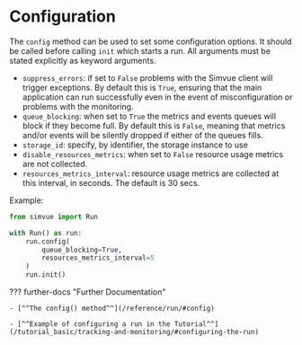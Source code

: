 # Configuration

The `config` method can be used to set some configuration options. It should be called before calling `init` which starts a run. All arguments must be stated explicitly as keyword arguments.

* `suppress_errors`: if set to `False` problems with the Simvue client will trigger exceptions. By default this is `True`, ensuring that the main application can run successfully even in the event of misconfiguration or problems with the monitoring.
* `queue_blocking`: when set to `True` the metrics and events queues will block if they become full. By default this is `False`, meaning that metrics and/or events will be silently dropped if either of the queues fills.
* `storage_id`: specify, by identifier, the storage instance to use
* `disable_resources_metrics`: when set to `False` resource usage metrics are not collected.
* `resources_metrics_interval`: resource usage metrics are collected at this interval, in seconds. The default is 30 secs.

Example:
```  py
from simvue import Run

with Run() as run:
    run.config(
        queue_blocking=True,
        resources_metrics_interval=5
    )
    run.init()
```
??? further-docs "Further Documentation"

    - [^^The config() method^^](/reference/run/#config)
    
    - [^^Example of configuring a run in the Tutorial^^](/tutorial_basic/tracking-and-monitoring/#configuring-the-run)